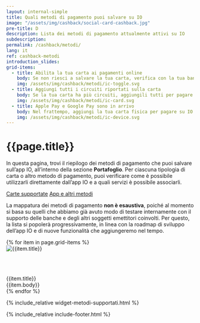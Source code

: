 ```yaml
---
layout: internal-simple
title: Quali metodi di pagamento puoi salvare su IO
image: "/assets/img/cashback/social-card-cashback.jpg"
pre-title: D
description: Lista dei metodi di pagamento attualmente attivi su IO
subdescription:
permalink: /cashback/metodi/
lang: it
ref: cashback-metodi
introduction_slides:
grid-items:
  - title: Abilita la tua carta ai pagamenti online
    body: Se non riesci a salvare la tua carta, verifica con la tua banca se è abilitata ai pagamenti online.
    img: /assets/img/cashback/metodi/ic-toggle.svg
  - title: Aggiungi tutti i circuiti riportati sulla carta
    body: Se la tua carta ha più circuiti, aggiungili tutti per pagare su IO e ricevere transazioni valide per il Cashback.
    img: /assets/img/cashback/metodi/ic-card.svg
  - title: Apple Pay e Google Pay sono in arrivo
    body: Nel frattempo, aggiungi la tua carta fisica per pagare su IO e ricevere transazioni valide per il Cashback.
    img: /assets/img/cashback/metodi/ic-device.svg
---
```


<div class="container container--mid  my-5 my-md-0">
<h1 class="mb-2 mb-md-3 text-primary">{{page.title}}</h1>
<p class="mb-2 mr-0 mr-md-5 text-primary">
In questa pagina, trovi il riepilogo dei metodi di pagamento che puoi salvare sull’app IO, all’interno della sezione <b>Portafoglio</b>. Per ciascuna tipologia di carta o altro metodo di pagamento, puoi verificare come è possibile utilizzarli direttamente dall’app IO e a quali servizi è possibile associarli.
</p>
<div class="my-2 my-md-4">
<a class="btn btn-primary text-uppercase px-3 px-md-5 mr-2" href="#cards" title="Carte supportate">Carte supportate</a>
<a class="btn btn-outline-primary text-uppercase px-3 px-md-5" href="#apps" title="App e altri metodi">App e altri metodi</a>
</div>
<p class="font-size-reset">
La mappatura dei metodi di pagamento <b>non è esaustiva</b>, poiché al momento si basa su quelli che abbiamo già avuto modo di testare internamente con il supporto delle banche e degli altri soggetti emettitori coinvolti. 
Per questo, la lista si popolerà progressivamente, in linea con la roadmap di sviluppo dell’app IO e di nuove funzionalità che aggiungeremo nel tempo. 
</p>
<div class="row my-2 my-md-5">
    {% for item in page.grid-items %}
        <div class="col-md-4 mb-3 mb-md-0">
            <div class="bg-white rounded-l shadow h-100 py-4 px-2 px-md-5 ">
                <div class="d-flex justify-content-center" style="height: 80px"><img class="align-self-center" src="{{item.img}}" alt="{{item.title}}"></div>
                <div class="text-primary font-weight-bold text-center my-2">{{item.title}}</div>
                <div class="font-size-reset text-center">{{item.body}}</div>
            </div>
        </div>
    {% endfor %}
</div>
</div><!--/.container-->

{% include_relative widget-metodi-supportati.html %}

{% include_relative include-footer.html %}
